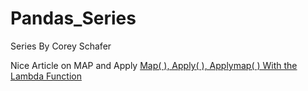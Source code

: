 # Pandas_Series
Series By Corey Schafer

Nice Article on MAP and Apply
[Map( ), Apply( ), Applymap( ) With the Lambda Function](https://medium.com/@evelynli_30748/map-apply-applymap-with-the-lambda-function-5e83028be759)
